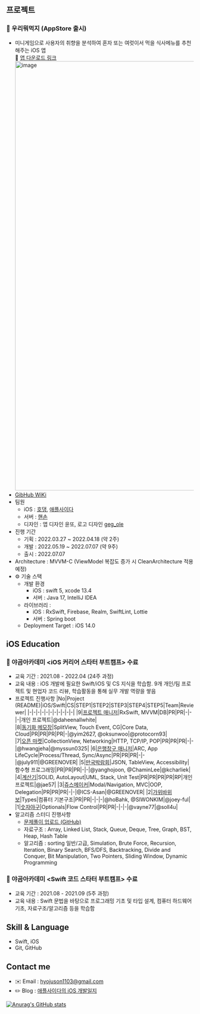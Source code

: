 ## 프로젝트
### 🍙 우리뭐먹지 (AppStore 출시)
- 미니게임으로 사용자의 취향을 분석하여 혼자 또는 여럿이서 먹을 식사메뉴를 추천해주는 iOS 앱   
   🔗 [앱 다운로드 링크](https://apps.apple.com/app/1632157845)
   <img width="1152" alt="image" src="https://user-images.githubusercontent.com/70856586/178147195-49f6ccd8-1972-44aa-8abf-8e054bdc8839.png">
- [GibHub WiKi](https://github.com/just1103/WhatWeEat/wiki/Home)
- 팀원
   - iOS : [호댕](https://github.com/yanghojoon), [애플사이다](https://github.com/just1103)
   - 서버 : [핸손](https://github.com/handsone-u)  
   - 디자인 : 앱 디자인 윤또, 로고 디자인 [geg_ole](https://www.instagram.com/geg_ole)
- 진행 기간
    - 기획 : 2022.03.27 ~ 2022.04.18 (약 2주)
    - 개발 : 2022.05.19 ~ 2022.07.07 (약 9주)
    - 출시 : 2022.07.07
- Architecture : MVVM-C (ViewModel 복잡도 증가 시 CleanArchitecture 적용 예정)
- ⚙️ 기술 스택    
    - 개발 환경 
        - iOS : swift 5, xcode 13.4
        - 서버 : Java 17, IntelliJ IDEA
    - 라이브러리 : 
        - iOS : RxSwift, Firebase, Realm, SwiftLint, Lottie
        - 서버 : Spring boot
    - Deployment Target : iOS 14.0   

## iOS Education

### 🍎 야곰아카데미 <iOS 커리어 스타터 부트캠프> 수료
* 교육 기간 : 2021.08 - 2022.04 (24주 과정) 
* 교육 내용 : iOS 개발에 필요한 Swift/iOS 및 CS 지식을 학습함. 9개 개인/팀 프로젝트 및 현업자 코드 리뷰, 학습활동을 통해 실무 개발 역량을 쌓음
* 프로젝트 진행사항
  |No|Project (README)|iOS/Swift|CS|STEP1|STEP2|STEP3|STEP4|STEP5|Team|Reviewer|
  |-|-|-|-|-|-|-|-|-|-|-|
  |9|[프로젝트 매니저](https://github.com/just1103/ios-project-manager/tree/step2-2Rx)|RxSwift, MVVM|DB|PR|PR|-|-|-|개인 프로젝트|@daheenallwhite|    
  |8|[동기화 메모장](https://github.com/just1103/ios-cloud-notes/tree/step3)|SplitView, Touch Event, CG|Core Data, Cloud|PR|PR|PR|PR|-|@yim2627, @oksunwoo|@protocorn93|  
  |7|[오픈 마켓](https://github.com/just1103/ios-open-market/tree/step3)|CollectionView, Networking|HTTP, TCP/IP, POP|PR|PR|PR|-|-|@hwangjeha|@myssun0325|
  |6|[은행창구 매니저](https://github.com/just1103/ios-bank-manager/tree/step3)|ARC, App LifeCycle|Process/Thread, Sync/Async|PR|PR|PR|-|-|@july911|@GREENOVER|
  |5|[만국박람회](https://github.com/just1103/ios-exposition-universelle)|JSON, TableView, Accessibility|함수형 프로그래밍|PR|PR|PR|-|-|@yanghojoon, @ChaminLee|@kcharliek|
  |4|[계산기](https://github.com/just1103/ios-calculator-app/tree/step3)|SOLID, AutoLayout|UML, Stack, Unit Test|PR|PR|PR|PR|RP|개인 프로젝트|@jae57|
  |3|[쥬스메이커](https://github.com/just1103/ios-juice-maker)|Modal/Navigation, MVC|OOP, Delegation|PR|PR|PR|-|-|@ICS-Asan|@GREENOVER|
  |2|[가위바위보](https://github.com/just1103/ios-rock-paper-scissors)|Types|컴퓨터 기본구조|PR|PR|-|-|-|@hoBahk, @SIWONKIM|@joey-ful|
  |1|[숫자야구](https://github.com/just1103/ios-number-baseball)|Optionals|Flow Control|PR|PR|-|-|-|@vayne77|@soll4u|
* 알고리즘 스터디 진행사항   
   - [문제풀이 업로드 (GitHub)](https://github.com/Alg0rithm-Study/Algorithm_Study_A1/tree/applecider)
   - 자료구조 : Array, Linked List, Stack, Queue, Deque, Tree, Graph, BST, Heap, Hash Table
   - 알고리즘 : sorting 일반/고급, Simulation, Brute Force, Recursion, Iteration, Binary Search, BFS/DFS, Backtracking, Divide and Conquer, Bit Manipulation, Two Pointers, Sliding Window, Dynamic Programming

### 🍎 야곰아카데미 <Swift 코드 스타터 부트캠프> 수료
* 교육 기간 : 2021.08 - 2021.09 (5주 과정)
* 교육 내용 : Swift 문법을 바탕으로 프로그래밍 기초 및 타입 설계, 컴퓨터 하드웨어 기초, 자료구조/알고리즘 등을 학습함

## Skill & Language
* Swift, iOS
* Git, GitHub 

## Contact me
* ✉️ Email : hyojuson1103@gmail.com
* ✏️ Blog : [애플사이다의 iOS 개발일지](https://applecider2020.tistory.com/)

[![Anurag's GitHub stats](https://github-readme-stats.vercel.app/api?username=just1103)](https://github.com/anuraghazra/github-readme-stats)
<!--
**just1103/just1103** is a ✨ _special_ ✨ repository because its `README.md` (this file) appears on your GitHub profile.

Here are some ideas to get you started:

- 🔭 I’m currently working on ...
- 🌱 I’m currently learning ...
- 👯 I’m looking to collaborate on ...
- 🤔 I’m looking for help with ...
- 💬 Ask me about ...
- 📫 How to reach me: ...
- 😄 Pronouns: ...
- ⚡ Fun fact: ...
-->
